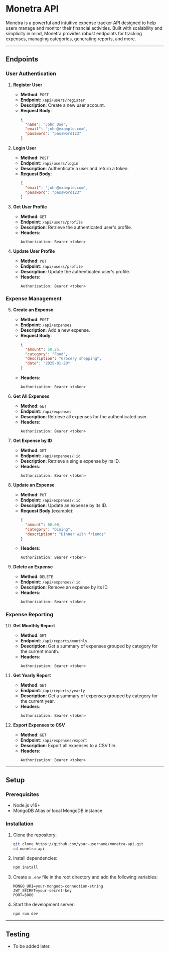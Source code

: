 # Monetra API

Monetra is a powerful and intuitive expense tracker API designed to help users manage and monitor their financial activities. Built with scalability and simplicity in mind, Monetra provides robust endpoints for tracking expenses, managing categories, generating reports, and more.

---

## Endpoints

### User Authentication
1. **Register User**
   - **Method**: `POST`
   - **Endpoint**: `/api/users/register`
   - **Description**: Create a new user account.
   - **Request Body**:
     ```json
     {
       "name": "John Doe",
       "email": "john@example.com",
       "password": "password123"
     }
     ```

2. **Login User**
   - **Method**: `POST`
   - **Endpoint**: `/api/users/login`
   - **Description**: Authenticate a user and return a token.
   - **Request Body**:
     ```json
     {
       "email": "john@example.com",
       "password": "password123"
     }
     ```

3. **Get User Profile**
   - **Method**: `GET`
   - **Endpoint**: `/api/users/profile`
   - **Description**: Retrieve the authenticated user's profile.
   - **Headers**:
     ```
     Authorization: Bearer <token>
     ```

4. **Update User Profile**
   - **Method**: `PUT`
   - **Endpoint**: `/api/users/profile`
   - **Description**: Update the authenticated user's profile.
   - **Headers**:
     ```
     Authorization: Bearer <token>
     ```

### Expense Management
5. **Create an Expense**
   - **Method**: `POST`
   - **Endpoint**: `/api/expenses`
   - **Description**: Add a new expense.
   - **Request Body**:
     ```json
     {
       "amount": 50.25,
       "category": "Food",
       "description": "Grocery shopping",
       "date": "2025-01-20"
     }
     ```
   - **Headers**:
     ```
     Authorization: Bearer <token>
     ```

6. **Get All Expenses**
   - **Method**: `GET`
   - **Endpoint**: `/api/expenses`
   - **Description**: Retrieve all expenses for the authenticated user.
   - **Headers**:
     ```
     Authorization: Bearer <token>
     ```

7. **Get Expense by ID**
   - **Method**: `GET`
   - **Endpoint**: `/api/expenses/:id`
   - **Description**: Retrieve a single expense by its ID.
   - **Headers**:
     ```
     Authorization: Bearer <token>
     ```

8. **Update an Expense**
   - **Method**: `PUT`
   - **Endpoint**: `/api/expenses/:id`
   - **Description**: Update an expense by its ID.
   - **Request Body** (example):
     ```json
     {
       "amount": 60.00,
       "category": "Dining",
       "description": "Dinner with friends"
     }
     ```
   - **Headers**:
     ```
     Authorization: Bearer <token>
     ```

9. **Delete an Expense**
   - **Method**: `DELETE`
   - **Endpoint**: `/api/expenses/:id`
   - **Description**: Remove an expense by its ID.
   - **Headers**:
     ```
     Authorization: Bearer <token>
     ```

### Expense Reporting
10. **Get Monthly Report**
    - **Method**: `GET`
    - **Endpoint**: `/api/reports/monthly`
    - **Description**: Get a summary of expenses grouped by category for the current month.
    - **Headers**:
      ```
      Authorization: Bearer <token>
      ```

11. **Get Yearly Report**
    - **Method**: `GET`
    - **Endpoint**: `/api/reports/yearly`
    - **Description**: Get a summary of expenses grouped by category for the current year.
    - **Headers**:
      ```
      Authorization: Bearer <token>
      ```

12. **Export Expenses to CSV**
    - **Method**: `GET`
    - **Endpoint**: `/api/expenses/export`
    - **Description**: Export all expenses to a CSV file.
    - **Headers**:
      ```
      Authorization: Bearer <token>
      ```

---

## Setup
### Prerequisites
- Node.js v16+
- MongoDB Atlas or local MongoDB instance

### Installation
1. Clone the repository:
   ```bash
   git clone https://github.com/your-username/monetra-api.git
   cd monetra-api
   ```

2. Install dependencies:
   ```bash
   npm install
   ```

3. Create a `.env` file in the root directory and add the following variables:
   ```plaintext
   MONGO_URI=your-mongodb-connection-string
   JWT_SECRET=your-secret-key
   PORT=5000
   ```

4. Start the development server:
   ```bash
   npm run dev
   ```

---

## Testing
- To be added later.


